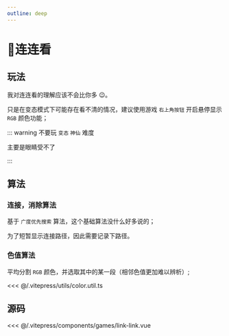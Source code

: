 ```yaml
---
outline: deep
---
```


<script setup>
import Game from "../.vitepress/components/games/link-link.vue"
</script>



# 🌈连连看

## 玩法

我对连连看的理解应该不会比你多 😉。

只是在变态模式下可能存在看不清的情况，建议使用游戏 `右上角按钮` 开启悬停显示 `RGB` 颜色功能；

::: warning 不要玩 `变态` `神仙` 难度

主要是眼睛受不了 

:::

<Game />

## 算法

### 连接，消除算法
基于 `广度优先搜索` 算法，这个基础算法没什么好多说的；

为了短暂显示连接路径，因此需要记录下路径。

### 色值算法

平均分割 `RGB` 颜色，并选取其中的某一段（相邻色值更加难以辨析）;

<<< @/.vitepress/utils/color.util.ts

## 源码

<<< @/.vitepress/components/games/link-link.vue
